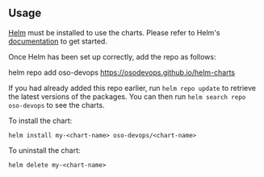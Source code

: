 ## Usage

[Helm](https://helm.sh) must be installed to use the charts. Please refer to
Helm's [documentation](https://helm.sh/docs) to get started.

Once Helm has been set up correctly, add the repo as follows:

helm repo add oso-devops https://osodevops.github.io/helm-charts

If you had already added this repo earlier, run `helm repo update` to retrieve
the latest versions of the packages. You can then run `helm search repo
oso-devops` to see the charts.

To install the <chart-name> chart:

    helm install my-<chart-name> oso-devops/<chart-name>

To uninstall the chart:

    helm delete my-<chart-name>
